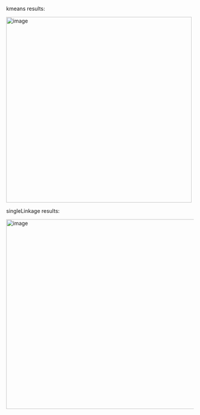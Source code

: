 kmeans results:

<img width="498" alt="image" src="https://user-images.githubusercontent.com/87521808/217851330-1a2ffc73-fc9b-479c-ba66-cd131945ec0f.png">


singleLinkage results:

<img width="509" alt="image" src="https://user-images.githubusercontent.com/87521808/217851607-93d45190-87cf-4438-96e2-69075cf5cd0b.png">
